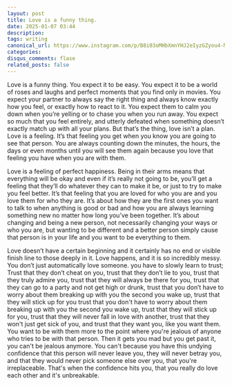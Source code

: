 ```yaml
---
layout: post
title: Love is a funny thing.
date: 2025-01-07 03:44
description:
tags: writing
canonical_url: https://www.instagram.com/p/B8i03oMHbXmnYHJ2eIyzGZyou4-MRJ7Rtmdjjs0/?igsh=ZXZzb2w4MnFvNnk=
categories:
disqus_comments: flase
related_posts: false
---
```


Love is a funny thing. You expect it to be easy. You expect it to be a world of roses and laughs and perfect moments that you find only in movies. You expect your partner to always say the right thing and always know exactly how you feel, or exactly how to react to it. You expect them to calm you down when you’re yelling or to chase you when you run away. You expect so much that you feel entirely, and utterly defeated when something doesn’t exactly match up with all your plans. But that’s the thing, love isn’t a plan. Love is a feeling. It’s that feeling you get when you know you are going to see that person. You are always counting down the minutes, the hours, the days or even months until you will see them again because you love that feeling you have when you are with them.

Love is a feeling of perfect happiness. Being in their arms means that everything will be okay and even if it’s really not going to be, you’ll get a feeling that they’ll do whatever they can to make it be, or just to try to make you feel better. It’s that feeling that you are loved for who you are and you love them for who they are. It’s about how they are the first ones you want to talk to when anything is good or bad and how you are always learning something new no matter how long you’ve been together. It’s about changing and being a new person, not necessarily changing your ways or who you are, but wanting to be different and a better person simply cause that person is in your life and you want to be everything to them.
 
Love doesn’t have a certain beginning and it certainly has no end or visible finish line to those deeply in it. Love happens, and it is so incredibly messy. You don’t just automatically love someone. you have to slowly learn to trust; Trust that they don’t cheat on you, trust that they don’t lie to you, trust that they truly admire you, trust that they will always be there for you, trust that they can go to a party and not get high or drunk, trust that you don’t have to worry about them breaking up with you the second you wake up, trust that they will stick up for you trust that you don't have to worry about them breaking up with you the second you wake up, trust that they will stick up for you, trust that they will never fall in love with another, trust that they won't just get sick of you, and trust that they want you, like you want them. You want to be with them more to the point where you're jealous of anyone who tries to be with that person. Then it gets you mad but you get past it, you can't be jealous anymore. You can't because you have this undying confidence that this person will never leave you, they will never betray you, and that they would never pick someone else over you, that you're irreplaceable. That's when the confidence hits you, that you really do love each other and it's unbreakable.